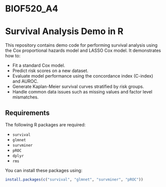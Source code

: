 # BIOF520_A4

# Survival Analysis Demo in R

This repository contains demo code for performing survival analysis using the Cox proportional hazards model and LASSO Cox model. It demonstrates how to:
- Fit a standard Cox model.
- Predict risk scores on a new dataset.
- Evaluate model performance using the concordance index (C-index) and AUROC.
- Generate Kaplan-Meier survival curves stratified by risk groups.
- Handle common data issues such as missing values and factor level mismatches.

## Requirements

The following R packages are required:
- `survival`
- `glmnet`
- `survminer`
- `pROC`
- `dplyr`
- `rms`

You can install these packages using:

```r
install.packages(c("survival", "glmnet", "survminer", "pROC"))
